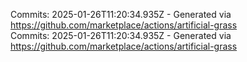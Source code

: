 Commits: 2025-01-26T11:20:34.935Z - Generated via https://github.com/marketplace/actions/artificial-grass
<br>
Commits: 2025-01-26T11:20:34.935Z - Generated via https://github.com/marketplace/actions/artificial-grass
<br>
